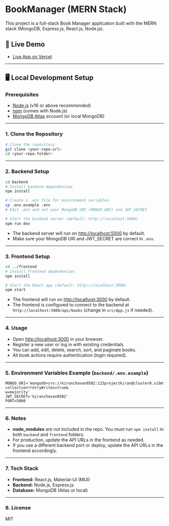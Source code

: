 # BookManager (MERN Stack)

This project is a full-stack Book Manager application built with the MERN stack (MongoDB, Express.js, React.js, Node.js).

## 🚀 Live Demo
- [Live App on Vercel](https://book-manager-beryl-one.vercel.app/)

---

## 🖥️ Local Development Setup

### Prerequisites
- [Node.js](https://nodejs.org/) (v16 or above recommended)
- [npm](https://www.npmjs.com/) (comes with Node.js)
- [MongoDB Atlas](https://www.mongodb.com/cloud/atlas) account (or local MongoDB)

---

### 1. Clone the Repository
```bash
# Clone the repository
git clone <your-repo-url>
cd <your-repo-folder>
```

---

### 2. Backend Setup

```bash
cd backend
# Install backend dependencies
npm install

# Create a .env file for environment variables
cp .env.example .env
# Edit .env and set your MongoDB URI (MONGO_URI) and JWT_SECRET

# Start the backend server (default: http://localhost:5000)
npm run dev
```
- The backend server will run on [http://localhost:5000](http://localhost:5000) by default.
- Make sure your MongoDB URI and JWT_SECRET are correct in `.env`.

---

### 3. Frontend Setup

```bash
cd ../frontend
# Install frontend dependencies
npm install

# Start the React app (default: http://localhost:3000)
npm start
```
- The frontend will run on [http://localhost:3000](http://localhost:3000) by default.
- The frontend is configured to connect to the backend at `http://localhost:5000/api/books` (change in `src/App.js` if needed).

---

### 4. Usage
- Open [http://localhost:3000](http://localhost:3000) in your browser.
- Register a new user or log in with existing credentials.
- You can add, edit, delete, search, sort, and paginate books.
- All book actions require authentication (login required).

---

### 5. Environment Variables Example (`backend/.env.example`)
```
MONGO_URI='mongodb+srv://kiranchavan0502:123projectkiran@cluster0.xi9mf.mongodb.net/books-collection?retryWrites=true&
w=majority'
JWT_SECRET='kiranchavan0502'
PORT=5000
```

---

### 6. Notes
- **node_modules** are not included in the repo. You must run `npm install` in both `backend` and `frontend` folders.
- For production, update the API URLs in the frontend as needed.
- If you use a different backend port or deploy, update the API URLs in the frontend accordingly.

---

### 7. Tech Stack
- **Frontend:** React.js, Material-UI (MUI)
- **Backend:** Node.js, Express.js
- **Database:** MongoDB (Atlas or local)

---

### 8. License
MIT 